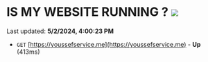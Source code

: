 # IS MY WEBSITE RUNNING ? [![](https://img.shields.io/static/v1?label=Sponsor&message=%E2%9D%A4&logo=GitHub&color=%23fe8e86)](https://github.com/sponsors/<username>)

Last updated: **5/2/2024, 4:00:23 PM**

- `GET` [https://youssefservice.me](https://youssefservice.me) - **Up** (413ms)
